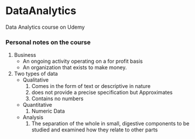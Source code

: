 # DataAnalytics
Data Analytics course on Udemy


### Personal notes on the course

1. Business 
   - An ongoing activity operating on a for profit basis
   - An organization that exists to  make money.
2. Two types of data
    - Qualitative
        1. Comes in the form of text or descriptive in nature
      2. does not provide a precise specification but Approximates
      3. Contains no numbers
    - Quantitative
        1. Numeric Data
    - Analysis
        1. The separation of the whole in small, digestive components to be studied and examined how they relate to other parts
      
